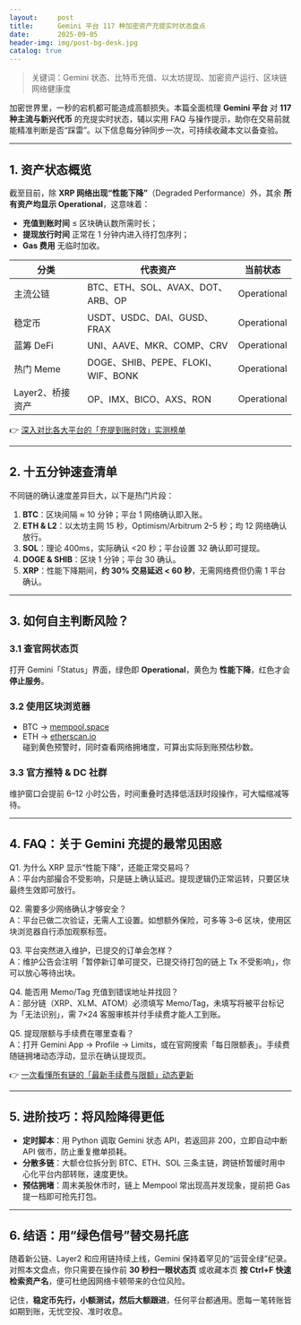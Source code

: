 ```yaml
---
layout:     post
title:      Gemini 平台 117 种加密资产充提实时状态盘点
date:       2025-09-05
header-img: img/post-bg-desk.jpg
catalog: true
---
```


> 关键词：Gemini 状态、比特币充值、以太坊提现、加密资产运行、区块链网络健康度

加密世界里，一秒的宕机都可能造成高额损失。本篇全面梳理 **Gemini 平台** 对 **117 种主流与新兴代币** 的充提实时状态，辅以实用 FAQ 与操作提示，助你在交易前就能精准判断是否“踩雷”。以下信息每分钟同步一次，可持续收藏本文以备查验。

---

## 1. 资产状态概览

截至目前，除 **XRP 网络出现“性能下降”**（Degraded Performance）外，其余 **所有资产均显示 Operational**，这意味着：

- **充值到账时间** ≤ 区块确认数所需时长；
- **提现放行时间** 正常在 1 分钟内进入待打包序列；
- **Gas 费用** 无临时加收。

| 分类 | 代表资产 | 当前状态 |
|---|---|---|
| 主流公链 | BTC、ETH、SOL、AVAX、DOT、ARB、OP | Operational |
| 稳定币 | USDT、USDC、DAI、GUSD、FRAX | Operational |
| 蓝筹 DeFi | UNI、AAVE、MKR、COMP、CRV | Operational |
| 热门 Meme | DOGE、SHIB、PEPE、FLOKI、WIF、BONK | Operational |
| Layer2、桥接资产 | OP、IMX、BICO、AXS、RON | Operational |

👉 [深入对比各大平台的「充提到账时效」实测榜单](https://okxdog.com/)

---

## 2. 十五分钟速查清单

不同链的确认速度差异巨大，以下是热门片段：

1. **BTC**：区块间隔 ≈ 10 分钟；平台 1 网络确认即入账。  
2. **ETH & L2**：以太坊主网 15 秒，Optimism/Arbitrum 2–5 秒；均 12 网络确认放行。  
3. **SOL**：理论 400ms，实际确认 <20 秒；平台设置 32 确认即可提现。  
4. **DOGE & SHIB**：区块 1 分钟；平台 30 确认。  
5. **XRP**：性能下降期间，**约 30% 交易延迟 < 60 秒**，无需网络费但仍需 1 平台确认。

---

## 3. 如何自主判断风险？

### 3.1 查官网状态页
打开 Gemini「Status」界面，绿色即 **Operational**，黄色为 **性能下降**，红色才会 **停止服务**。

### 3.2 使用区块浏览器
- BTC → [mempool.space](https://mempool.space)  
- ETH → [etherscan.io](https://etherscan.io)  
碰到黄色预警时，同时查看网络拥堵度，可算出实际到账预估秒数。

### 3.3 官方推特 & DC 社群
维护窗口会提前 6–12 小时公告，时间重叠时选择低活跃时段操作，可大幅缩减等待。

---

## 4. FAQ：关于 Gemini 充提的最常见困惑

Q1. 为什么 XRP 显示“性能下降”，还能正常交易吗？  
A：平台内部撮合不受影响，只是链上确认延迟。提现逻辑仍正常运转，只要区块最终生效即可放行。

Q2. 需要多少网络确认才够安全？  
A：平台已做二次验证，无需人工设置。如想额外保险，可多等 3–6 区块，使用区块浏览器自行添加观察标签。

Q3. 平台突然进入维护，已提交的订单会怎样？  
A：维护公告会注明「暂停新订单可提交，已提交待打包的链上 Tx 不受影响」，你可以放心等待出块。

Q4. 能否用 Memo/Tag 充值到错误地址并找回？  
A：部分链（XRP、XLM、ATOM）必须填写 Memo/Tag，未填写将被平台标记为「无法识别」，需 7×24 客服审核并付手续费才能人工到账。

Q5. 提现限额与手续费在哪里查看？  
A：打开 Gemini App → Profile → Limits，或在官网搜索「每日限额表」。手续费随链拥堵动态浮动，显示在确认提现页。

👉 [一次看懂所有链的「最新手续费与限额」动态更新](https://okxdog.com/)

---

## 5. 进阶技巧：将风险降得更低

- **定时脚本**：用 Python 调取 Gemini 状态 API，若返回非 200，立即自动中断 API 做市，防止重复撤单损耗。  
- **分散多链**：大额仓位拆分到 BTC、ETH、SOL 三条主链，跨链桥暂缓时用中心化平台内部转账，速度更快。  
- **预估拥堵**：周末美股休市时，链上 Mempool 常出现高并发现象，提前把 Gas 提一档即可抢先打包。

---

## 6. 结语：用“绿色信号”替交易托底

随着新公链、Layer2 和应用链持续上线，Gemini 保持着罕见的“运营全绿”纪录。对照本文盘点，你只需要在操作前 **30 秒扫一眼状态页** 或收藏本页 **按 Ctrl+F 快速检索资产名**，便可杜绝因网络卡顿带来的仓位风险。

记住，**稳定币先行，小额测试，然后大额跟进**，任何平台都通用。愿每一笔转账皆如期到账，无忧空投、准时收息。